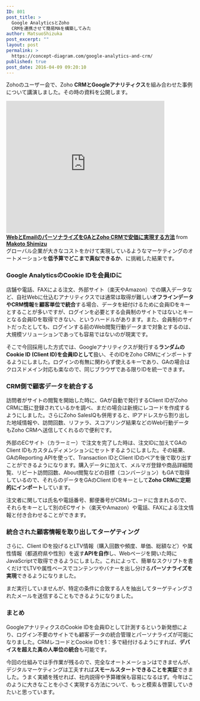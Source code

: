 ```yaml
---
ID: 801
post_title: >
  Google AnalyticsとZoho
  CRMを連携させて簡易MAを構築してみた
author: MatsuoShizuka
post_excerpt: ""
layout: post
permalink: >
  https://concept-diagram.com/google-analytics-and-crm/
published: true
post_date: 2016-04-09 09:20:10
---
```

Zohoのユーザー会で、Zoho <strong>CRMとGoogleアナリティクス</strong>を組み合わせた事例について講演しました。その時の資料を公開します。

<iframe src="http://www.slideshare.net/slideshow/embed_code/key/sCocYt6aihpEoq" width="425" height="355" frameborder="0" marginwidth="0" marginheight="0" scrolling="no" allowfullscreen="allowfullscreen" data-mce-fragment="1"></iframe>
<div><strong><a title="WebとEmailのパーソナライズをGAとZoho CRMで安価に実現する方法" href="http://www.slideshare.net/mak00s/webemailzoho-crmsalesiq" target="_blank">WebとEmailのパーソナライズをGAとZoho CRMで安価に実現する方法</a> </strong>from <strong><a href="http://www.slideshare.net/mak00s" target="_blank">Makoto Shimizu</a></strong></div>
グローバル企業が大きなコストをかけて実現しているようなマーケティングのオートメーションを<strong>低予算でどこまで真似できるか</strong>、に挑戦した結果です。
<h3>Google AnalyticsのCookie IDを会員IDに</h3>
店舗や電話、FAXによる注文、外部サイト（楽天やAmazon）での購入データなど、自社Webに仕込むアナリティクスでは通常は取得が難しい<strong>オフラインデータやCRM情報</strong>を<strong>顧客単位で統合</strong>する場合、データを紐付けるために会員IDをキーとすることが多いですが、ログインを必要とする会員制のサイトではないとキーとなる会員IDを取得できない、というハードルがあります。また、会員制のサイトだったとしても、ログインする前のWeb閲覧行動データまで対象とするのは、大規模ソリューションであっても容易ではないのが現実です。

そこで今回採用した方式では、Googleアナリティクスが発行する<strong>ランダムのCookie ID (Client ID)を会員IDとして</strong>扱い、そのIDをZoho CRMにインポートするようにしました。ログインの有無に関わらず使えるキーであり、GAの場合はクロスドメイン対応も楽なので、同じブラウザである限りIDを統一できます。
<h3>CRM側で顧客データを統合する</h3>
訪問者がサイトの閲覧を開始した時に、GAが自動で発行するClient IDがZoho CRMに既に登録されているかを調べ、まだの場合は新規にレコードを作成するようにしました。さらにZoho SalesIQも併用すると、IPアドレスから割り出した地域情報や、訪問回数、リファラ、スコアリング結果などのWeb行動データもZoho CRMへ送信してくれるので便利です。

外部のECサイト（カラーミー）で注文を完了した時は、注文IDに加えてGAのClient IDもカスタムディメンションにセットするようにしました。その結果、GAのReporting APIを使って、Transaction IDとClient IDのペアを後で取り出すことができるようになります。購入データに加えて、メルマガ登録や商品詳細閲覧、リピート訪問回数、About閲覧などの目標（コンバージョン）もGAで取得しているので、それらのデータをGAのClient IDをキーとして<strong>Zoho CRMに定期的にインポート</strong>しています。

注文者に関しては氏名や電話番号、郵便番号がCRMレコードに含まれるので、それらをキーとして別のECサイト（楽天やAmazon）や電話、FAXによる注文情報と付き合わせることができます。
<h3>統合された顧客情報を取り出してターゲティング</h3>
さらに、Client IDを投げるとLTV情報（購入回数や頻度、単価、総額など）や属性情報（都道府県や性別）を返す<strong>APIを自作</strong>し、Webページを開いた時にJavaScriptで取得できるようにしました。これによって、簡単なスクリプトを書くだけでLTVや属性ベースでコンテンツやバナーを出し分ける<strong>パーソナライズを実現</strong>できるようになりました。

まだ実行していませんが、特定の条件に合致する人を抽出してターゲティングされたメールを送信することもできるようになりました。
<h3>まとめ</h3>
GoogleアナリティクスのCookie IDを会員IDとして計測するという新発想により、ログイン不要のサイトでも顧客データの統合管理とパーソナライズが可能になりました。CRMレコードとCookie IDを1：多で紐付けるようにすれば、<strong>デバイスを超えた真の人単位の統合</strong>も可能です。

今回の仕組みでは手作業が残るので、完全なオートメーションはできませんが、デジタルマーケティングは工夫すれば<strong>スモールスタートできることを実証</strong>できました。うまく実績を残せれば、社内説得や予算確保も容易になるはず。今年はこのように大きなことを小さく実現する方法について、もっと模索＆啓蒙していきたいと思っています。